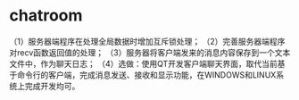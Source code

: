 # chatroom

（1）服务器端程序在处理全局数据时增加互斥锁处理；
（2）完善服务器端程序对recv函数返回值的处理；
（3）服务器将客户端发来的消息内容保存到一个文本文件中，作为聊天日志；
（4）选做：使用QT开发客户端聊天界面，取代当前基于命令行的客户端，完成消息发送、接收和显示功能，在WINDOWS和LINUX系统上完成开发均可。

